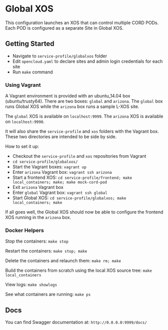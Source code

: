 # Global XOS

This configuration launches an XOS that can control multiple CORD PODs.
Each POD is configured as a separate Site in Global XOS.

## Getting Started

- Navigate to `service-profile/globalxos` folder
- Edit `opencloud.yaml` to declare sites and admin login credentials for each site
- Run `make` command

### Using Vagrant

A Vagrant environment is provided with an ubuntu_14.04 box (ubuntu/trusty64).
There are two boxes: `global` and `arizona`.  The `global` box runs Global XOS
while the `arizona` box runs a sample L-XOS site.

The `global` XOS is available on `localhost:9999`.
The `arizona` XOS is available on `localhost:9990`.

It will also share the `service-profile` and `xos` folders with the Vagrant box.
These two directories are intended to be side by side.

How to set it up:
- Checkout the `service-profile` and `xos` repositories from Vagrant
- `cd service-profile/globalxos/`
- Start the Vagrant boxes: `vagrant up`
- Enter `arizona` Vagrant box: `vagrant ssh arizona`
- Start a frontend XOS: `cd service-profile/frontend; make local_containers; make; make mock-cord-pod`
- Exit `arizona` Vagrant box
- Enter `global` Vagrant box: `vagrant ssh global`
- Start Global XOS: `cd service-profile/globalxos; make local_containers; make`

If all goes well, the Global XOS should now be able to configure the frontend
XOS running in the `arizona` box.

### Docker Helpers

Stop the containers: `make stop`

Restart the containers: `make stop; make`

Delete the containers and relaunch them: `make rm; make`

Build the containers from scratch using the local XOS source tree: `make local_containers`

View logs: `make showlogs`

See what containers are running: `make ps`

## Docs

You can find Swagger documentation at: `http://0.0.0.0:9999/docs/`
